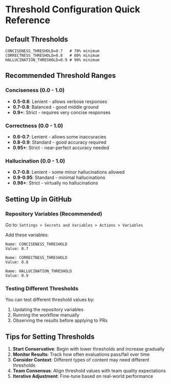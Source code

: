 # Threshold Configuration Quick Reference

## Default Thresholds
```
CONCISENESS_THRESHOLD=0.7   # 70% minimum
CORRECTNESS_THRESHOLD=0.8   # 80% minimum  
HALLUCINATION_THRESHOLD=0.9 # 90% minimum
```

## Recommended Threshold Ranges

### Conciseness (0.0 - 1.0)
- **0.5-0.6**: Lenient - allows verbose responses
- **0.7-0.8**: Balanced - good middle ground
- **0.9+**: Strict - requires very concise responses

### Correctness (0.0 - 1.0)
- **0.6-0.7**: Lenient - allows some inaccuracies
- **0.8-0.9**: Standard - good accuracy required
- **0.95+**: Strict - near-perfect accuracy needed

### Hallucination (0.0 - 1.0)
- **0.7-0.8**: Lenient - some minor hallucinations allowed
- **0.9-0.95**: Standard - minimal hallucinations
- **0.98+**: Strict - virtually no hallucinations

## Setting Up in GitHub

### Repository Variables (Recommended)
Go to: `Settings > Secrets and Variables > Actions > Variables`

Add these variables:
```
Name: CONCISENESS_THRESHOLD
Value: 0.7

Name: CORRECTNESS_THRESHOLD  
Value: 0.8

Name: HALLUCINATION_THRESHOLD
Value: 0.9
```

### Testing Different Thresholds
You can test different threshold values by:
1. Updating the repository variables
2. Running the workflow manually
3. Observing the results before applying to PRs

## Tips for Setting Thresholds

1. **Start Conservative**: Begin with lower thresholds and increase gradually
2. **Monitor Results**: Track how often evaluations pass/fail over time
3. **Consider Context**: Different types of content may need different thresholds
4. **Team Consensus**: Align threshold values with team quality expectations
5. **Iterative Adjustment**: Fine-tune based on real-world performance
